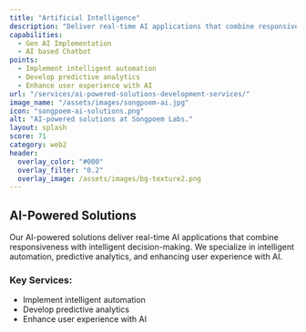 ```yaml
---
title: "Artificial Intelligence"
description: "Deliver real-time AI applications that combine responsiveness with intelligent decision-making."
capabilities:
  - Gen AI Implementation
  - AI based Chatbot
points:
  - Implement intelligent automation
  - Develop predictive analytics
  - Enhance user experience with AI
url: "/services/ai-powered-solutions-development-services/"
image_name: "/assets/images/songpoem-ai.jpg"
icon: "songpoem-ai-solutions.png"
alt: "AI-powered solutions at Songpoem Labs."
layout: splash
score: 71
category: web2
header:
  overlay_color: "#000"
  overlay_filter: "0.2"
  overlay_image: /assets/images/bg-texture2.png
---
```

## AI-Powered Solutions

Our AI-powered solutions deliver real-time AI applications that combine responsiveness with intelligent decision-making. We specialize in intelligent automation, predictive analytics, and enhancing user experience with AI.

### Key Services:
- Implement intelligent automation
- Develop predictive analytics
- Enhance user experience with AI
